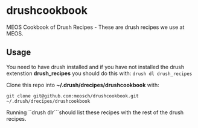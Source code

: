 # drushcookbook
MEOS Cookbook of Drush Recipes - These are drush recipes we use at MEOS.

## Usage
You need to have drush installed and if you have not installed the drush extenstion **drush_recipes** you should do this with:
``drush dl drush_recipes``

Clone this repo into **~/.drush/drecipes/drushcookbook** with:

``git clone git@github.com:meosch/drushcookbook.git ~/.drush/drecipes/drushcookbook``

Running ``drush dlr```should list these recipes with the rest of the drush recipes.
